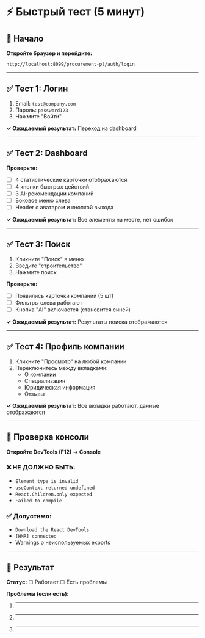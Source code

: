 # ⚡ Быстрый тест (5 минут)

## 🚀 Начало

**Откройте браузер и перейдите:**
```
http://localhost:8099/procurement-pl/auth/login
```

---

## ✅ Тест 1: Логин

1. Email: `test@company.com`
2. Пароль: `password123`
3. Нажмите "Войти"

**✓ Ожидаемый результат:** Переход на dashboard

---

## ✅ Тест 2: Dashboard

**Проверьте:**
- [ ] 4 статистические карточки отображаются
- [ ] 4 кнопки быстрых действий
- [ ] 3 AI-рекомендации компаний
- [ ] Боковое меню слева
- [ ] Header с аватаром и кнопкой выхода

**✓ Ожидаемый результат:** Все элементы на месте, нет ошибок

---

## ✅ Тест 3: Поиск

1. Кликните "Поиск" в меню
2. Введите "строительство"
3. Нажмите поиск

**Проверьте:**
- [ ] Появились карточки компаний (5 шт)
- [ ] Фильтры слева работают
- [ ] Кнопка "AI" включается (становится синей)

**✓ Ожидаемый результат:** Результаты поиска отображаются

---

## ✅ Тест 4: Профиль компании

1. Кликните "Просмотр" на любой компании
2. Переключитесь между вкладками:
   - О компании
   - Специализация
   - Юридическая информация
   - Отзывы

**✓ Ожидаемый результат:** Все вкладки работают, данные отображаются

---

## 🐛 Проверка консоли

**Откройте DevTools (F12) → Console**

### ❌ НЕ ДОЛЖНО БЫТЬ:
- `Element type is invalid`
- `useContext returned undefined`
- `React.Children.only expected`
- `Failed to compile`

### ✅ Допустимо:
- `Download the React DevTools`
- `[HMR] connected`
- Warnings о неиспользуемых exports

---

## 📝 Результат

**Статус:** ☐ Работает ☐ Есть проблемы

**Проблемы (если есть):**
1. _________________________________
2. _________________________________
3. _________________________________

